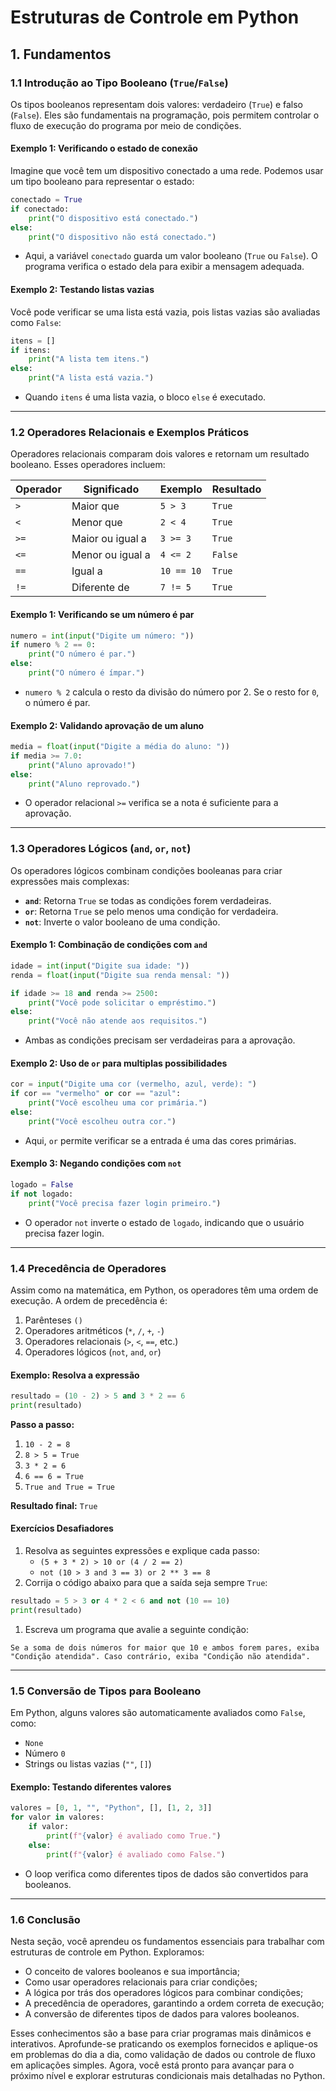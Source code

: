 # **Estruturas de Controle em Python**

## **1. Fundamentos**

### **1.1 Introdução ao Tipo Booleano (`True`/`False`)**

Os tipos booleanos representam dois valores: verdadeiro (`True`) e falso (`False`). Eles são fundamentais na programação, pois permitem controlar o fluxo de execução do programa por meio de condições.

#### **Exemplo 1: Verificando o estado de conexão**

Imagine que você tem um dispositivo conectado a uma rede. Podemos usar um tipo booleano para representar o estado:

```python
conectado = True
if conectado:
    print("O dispositivo está conectado.")
else:
    print("O dispositivo não está conectado.")
```

- Aqui, a variável `conectado` guarda um valor booleano (`True` ou `False`). O programa verifica o estado dela para exibir a mensagem adequada.

#### **Exemplo 2: Testando listas vazias**

Você pode verificar se uma lista está vazia, pois listas vazias são avaliadas como `False`:

```python
itens = []
if itens:
    print("A lista tem itens.")
else:
    print("A lista está vazia.")
```

- Quando `itens` é uma lista vazia, o bloco `else` é executado.

------

### **1.2 Operadores Relacionais e Exemplos Práticos**

Operadores relacionais comparam dois valores e retornam um resultado booleano. Esses operadores incluem:

| Operador | Significado      | Exemplo    | Resultado |
| -------- | ---------------- | ---------- | --------- |
| `>`      | Maior que        | `5 > 3`    | `True`    |
| `<`      | Menor que        | `2 < 4`    | `True`    |
| `>=`     | Maior ou igual a | `3 >= 3`   | `True`    |
| `<=`     | Menor ou igual a | `4 <= 2`   | `False`   |
| `==`     | Igual a          | `10 == 10` | `True`    |
| `!=`     | Diferente de     | `7 != 5`   | `True`    |

#### **Exemplo 1: Verificando se um número é par**

```python
numero = int(input("Digite um número: "))
if numero % 2 == 0:
    print("O número é par.")
else:
    print("O número é ímpar.")
```

- `numero % 2` calcula o resto da divisão do número por 2. Se o resto for `0`, o número é par.

#### **Exemplo 2: Validando aprovação de um aluno**

```python
media = float(input("Digite a média do aluno: "))
if media >= 7.0:
    print("Aluno aprovado!")
else:
    print("Aluno reprovado.")
```

- O operador relacional `>=` verifica se a nota é suficiente para a aprovação.

------

### **1.3 Operadores Lógicos (`and`, `or`, `not`)**

Os operadores lógicos combinam condições booleanas para criar expressões mais complexas:

- **`and`**: Retorna `True` se todas as condições forem verdadeiras.
- **`or`**: Retorna `True` se pelo menos uma condição for verdadeira.
- **`not`**: Inverte o valor booleano de uma condição.

#### **Exemplo 1: Combinação de condições com `and`**

```python
idade = int(input("Digite sua idade: "))
renda = float(input("Digite sua renda mensal: "))

if idade >= 18 and renda >= 2500:
    print("Você pode solicitar o empréstimo.")
else:
    print("Você não atende aos requisitos.")
```

- Ambas as condições precisam ser verdadeiras para a aprovação.

#### **Exemplo 2: Uso de `or` para multiplas possibilidades**

```python
cor = input("Digite uma cor (vermelho, azul, verde): ")
if cor == "vermelho" or cor == "azul":
    print("Você escolheu uma cor primária.")
else:
    print("Você escolheu outra cor.")
```

- Aqui, `or` permite verificar se a entrada é uma das cores primárias.

#### **Exemplo 3: Negando condições com `not`**

```python
logado = False
if not logado:
    print("Você precisa fazer login primeiro.")
```

- O operador `not` inverte o estado de `logado`, indicando que o usuário precisa fazer login.

------

### **1.4 Precedência de Operadores**

Assim como na matemática, em Python, os operadores têm uma ordem de execução. A ordem de precedência é:

1. Parênteses `()`
2. Operadores aritméticos (`*`, `/`, `+`, `-`)
3. Operadores relacionais (`>`, `<`, `==`, etc.)
4. Operadores lógicos (`not`, `and`, `or`)

#### **Exemplo: Resolva a expressão**

```python
resultado = (10 - 2) > 5 and 3 * 2 == 6
print(resultado)
```

**Passo a passo:**

1. `10 - 2 = 8`
2. `8 > 5 = True`
3. `3 * 2 = 6`
4. `6 == 6 = True`
5. `True and True = True`

**Resultado final:** `True`

#### **Exercícios Desafiadores**

1. Resolva as seguintes expressões e explique cada passo:
   - `(5 + 3 * 2) > 10 or (4 / 2 == 2)`
   - `not (10 > 3 and 3 == 3) or 2 ** 3 == 8`
2. Corrija o código abaixo para que a saída seja sempre `True`:

```python
resultado = 5 > 3 or 4 * 2 < 6 and not (10 == 10)
print(resultado)
```

1. Escreva um programa que avalie a seguinte condição:

```text
Se a soma de dois números for maior que 10 e ambos forem pares, exiba "Condição atendida". Caso contrário, exiba "Condição não atendida".
```

------

### **1.5 Conversão de Tipos para Booleano**

Em Python, alguns valores são automaticamente avaliados como `False`, como:

- `None`
- Número `0`
- Strings ou listas vazias (`""`, `[]`)

#### **Exemplo: Testando diferentes valores**

```python
valores = [0, 1, "", "Python", [], [1, 2, 3]]
for valor in valores:
    if valor:
        print(f"{valor} é avaliado como True.")
    else:
        print(f"{valor} é avaliado como False.")
```

- O loop verifica como diferentes tipos de dados são convertidos para booleanos.

------

### **1.6 Conclusão**

Nesta seção, você aprendeu os fundamentos essenciais para trabalhar com estruturas de controle em Python. Exploramos:

- O conceito de valores booleanos e sua importância;
- Como usar operadores relacionais para criar condições;
- A lógica por trás dos operadores lógicos para combinar condições;
- A precedência de operadores, garantindo a ordem correta de execução;
- A conversão de diferentes tipos de dados para valores booleanos.

Esses conhecimentos são a base para criar programas mais dinâmicos e interativos. Aprofunde-se praticando os exemplos fornecidos e aplique-os em problemas do dia a dia, como validação de dados ou controle de fluxo em aplicações simples. Agora, você está pronto para avançar para o próximo nível e explorar estruturas condicionais mais detalhadas no Python.